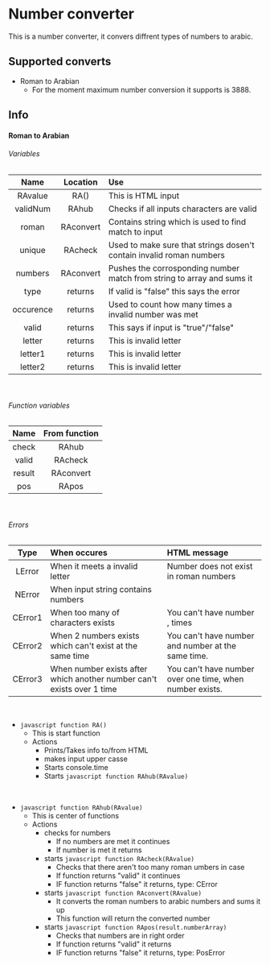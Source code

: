 # Number converter

This is a number converter, it convers diffrent types of numbers to arabic.

## Supported converts

* Roman to Arabian
  * For the moment maximum number conversion it supports is 3888.

## Info

#### Roman to Arabian

###### Variables

| Name | Location | Use |
| :---: | :---: | :--- |
| RAvalue | RA() | This is HTML input |
| validNum | RAhub | Checks if all inputs characters are valid |
| roman | RAconvert | Contains string which is used to find match to input |
| unique | RAcheck | Used to make sure that strings dosen't contain invalid roman numbers |
| numbers | RAconvert | Pushes the corrosponding number match from string to array and sums it |
| type | returns | If valid is "false" this says the error |
| occurence | returns | Used to count how many times a invalid number was met |
| valid | returns | This says if input is "true"/"false" |
| letter | returns  | This is invalid letter |
| letter1 | returns | This is invalid letter |
| letter2 | returns | This is invalid letter |

<br>

###### Function variables

| Name | From function |
| :---: | :---: |
| check | RAhub |
| valid | RAcheck |
| result | RAconvert |
| pos | RApos |

<br>

###### Errors
| Type | When occures | HTML message
| :---: | :--- | :--- |
| LError | When it meets a invalid letter | Number <letter> does not exist in roman numbers |
| NError | When input string contains numbers |
| CError1 | When too many of characters exists | You can't have number <letter>, <occurence> times |
| CError2 | When 2 numbers exists which can't exist at the same time | You can't have number <letter1> and number <letter2> at the same time. |
| CError3 | When number exists after which another number can't exists over 1 time |You can't have number <letter1> over one time, when number <letter2> exists. |

<br>

* ```javascript function RA() ```
  * This is start function
  * Actions
    * Prints/Takes info to/from HTML
    * makes input upper casse
    * Starts console.time
    * Starts ```javascript function RAhub(RAvalue) ```

<br>

* ```javascript function RAhub(RAvalue) ```
  * This is center of functions
  * Actions
    * checks for numbers
      * If no numbers are met it continues
      * If number is met it returns
    * starts  ```javascript function RAcheck(RAvalue) ```
      * Checks that there aren't too many roman umbers in case
      * If function returns "valid" it continues
      * IF function returns "false" it returns, type: CError
    * starts  ```javascript function RAconvert(RAvalue) ```
      * It converts the roman numbers to arabic numbers and sums it up
      * This function will return the converted number
    * starts  ```javascript function RApos(result.numberArray) ```
      * Checks that numbers are in right order
      * If function returns "valid" it returns
      * IF function returns "false" it returns, type: PosError
